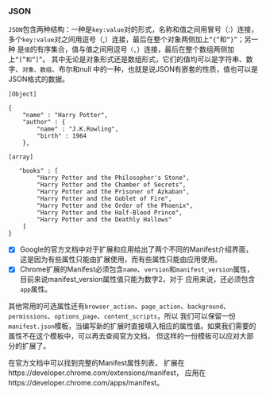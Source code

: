 ### JSON
`JSON`包含两种结构：一种是`key:value`对的形式，名称和值之间用冒号（:）连接，
多个`key:value`对之间用逗号（,）连接，最后在整个对象两侧加上`“{”`和`“}”`；另一种
是`值`的有序集合，值与值之间用逗号`（,`）连接，最后在整个数组两侧加上`“[”和“]”`。
其中无论是对象形式还是数组形式，它们的值均可以是字符串、数字、`对象、数组`、布尔和null
中的一种，也就是说JSON有嵌套的性质，值也可以是JSON格式的数据。
```
[Object]

{
    "name" : "Harry Potter",
    "author" : {
        "name" : "J.K.Rowling",
        "birth" : 1964
    },

[array]
   
   "books" : [
        "Harry Potter and the Philosopher's Stone",
        "Harry Potter and the Chamber of Secrets",
        "Harry Potter and the Prisoner of Azkaban",
        "Harry Potter and the Goblet of Fire",
        "Harry Potter and the Order of the Phoenix",
        "Harry Potter and the Half-Blood Prince",
        "Harry Potter and the Deathly Hallows"
    ]
}
```

- [x] Google的官方文档中对于扩展和应用给出了两个不同的Manifest介绍界面，这是因为有些属性只能由扩展使用，而有些属性只能由应用使用。
- [x] Chrome扩展的Manifest必须包含`name`、`version`和`manifest_version`属性，目前来说manifest_version属性值只能为数字2，对于
应用来说，还必须包含`app`属性。

其他常用的可选属性还有`browser_action`、`page_action`、`background`、`permissions`、`options_page`、`content_scripts`，所以
我们可以保留一份`manifest.json`模板，当编写新的扩展时直接填入相应的属性值。如果我们需要的属性不在这个模板中，可以再去查阅官方文档，
但这样的一份模板可以应对大部分的扩展了。

在官方文档中可以找到完整的Manifest属性列表，
扩展在https://developer.chrome.com/extensions/manifest，
应用在https://developer.chrome.com/apps/manifest。
